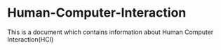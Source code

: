 # Human-Computer-Interaction
This is a document which contains information about Human Computer Interaction(HCI)

